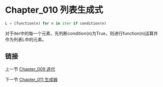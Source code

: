 # Chapter_010   列表生成式

```python
L = [function(n) for n in iter if condition(n)
```

对于iter中的每一个元素，先判断condition(n)为True，则进行function(n)运算并作为列表L中的元素。


## 链接

上一节 [Chapter_009 迭代](https://github.com/nizo2010/Study_Python_lxf/blob/master/Chapter_009.md "Chapter_009 迭代")

下一节 [Chapter_011 生成器](https://github.com/nizo2010/Study_Python_lxf/blob/master/Chapter_011.md "Chapter_011 生成器")
